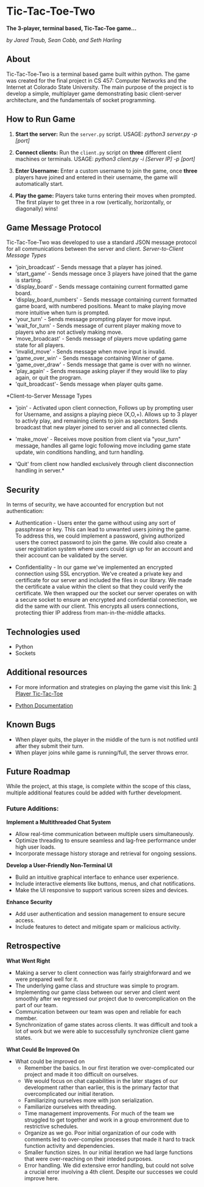 # Tic-Tac-Toe-Two

**The 3-player, terminal based, Tic-Tac-Toe game...**

_by Jared Traub, Sean Cobb, and Seth Harling_

## About

Tic-Tac-Toe-Two is a terminal based game built within python. The game was created for the final project in CS 457: Computer Networks and the Internet at Colorado State University. The main purpose of the project is to develop a simple, multiplayer game demonstrating basic client-server architecture, and the fundamentals of socket programming.

## How to Run Game

1.  **Start the server:** Run the `server.py` script. USAGE: _python3 server.py -p [port]_

2.  **Connect clients:** Run the `client.py` script on **three** different client machines or terminals. USAGE: _python3 client.py -i [Server IP] -p [port]_

3.  **Enter Username:** Enter a custom username to join the game, once **three** players have joined and entered in their username, the game will automatically start.

4.  **Play the game:** Players take turns entering their moves when prompted. The first player to get three in a row (vertically, horizontally, or diagonally) wins!

## Game Message Protocol

Tic-Tac-Toe-Two was developed to use a standard JSON message protocol for all communications between the server and client.
*Server-to-Client Message Types*
- 'join_broadcast' - Sends message that a player has joined.
- 'start_game' - Sends message once 3 players have joined that the game is starting.
- 'display_board' - Sends message containing current formatted game board.
- 'display_board_numbers' - Sends message containing current formatted game board, with numbered positions. Meant to make playing move more intuitive when turn is prompted.
- 'your_turn' - Sends message prompting player for move input.
- 'wait_for_turn' - Sends message of current player making move to players who are not actively making move.
- 'move_broadcast' - Sends message of players move updating game state for all players.
- 'invalid_move' - Sends message when move input is invalid.
- 'game_over_win' - Sends message containing Winner of game.
- 'game_over_draw' - Sends message that game is over with no winner.
- 'play_again' - Sends message asking player if they would like to play again, or quit the program.
- 'quit_broadcast'- Sends message when player quits game.

*Client-to-Server Message Types
- 'join' - Activated upon client connection, Follows up by prompting user for Username, and assigns a playing piece (X,O,+). Allows up to 3 player to activly play, and remaining clients to join as spectators. Sends broadcast that new player joined to server and all connected clients.
- 'make_move' - Receives move position from client via "your_turn" message, handles all game logic following move including game state update, win conditions handling, and turn handling.

- 'Quit' from client now handled exclusively through client disconnection handling in server.*

## Security

In terms of security, we have accounted for encryption but not authentication:

- Authentication - Users enter the game without using any sort of passphrase or key. This can lead to unwanted users joining the game. To address this, we could implement
  a password, giving authorized users the correct password to join the game. We could also create a user registration system where users could sign up for an account and their account can be validated by the server.

- Confidentiality - In our game we've implemented an encrypted connection using SSL encryption. We've created a private key and certificate for our server and included the files in our library. We made the certificate a value within the client so that they could verify the certificate. We then wrapped our the socket our server operates on with a secure socket to ensure an encrypted and confidential connection, we did the same with our client. This encrypts all users connections, protecting thier IP address from man-in-the-middle attacks.

## Technologies used

- Python
- Sockets

## Additional resources

- For more information and strategies on playing the game visit this link: [3 Player Tic-Tac-Toe](https://tictactoefree.com/tips/3-player-tic-tac-toe)

- [Python Documentation](https://docs.python.org/3/)
## Known Bugs
- When player quits, the player in the middle of the turn is not notified until after they submit their turn.
- When player joins while game is running/full, the server throws error.

## Future Roadmap

While the project, at this stage, is complete within the scope of this class, multiple additional features could be added with further development.
### Future Additions:
**Implement a Multithreaded Chat System**

- Allow real-time communication between multiple users simultaneously.
- Optimize threading to ensure seamless and lag-free performance under high user loads.
- Incorporate message history storage and retrieval for ongoing sessions.

**Develop a User-Friendly Non-Terminal UI**

- Build an intuitive graphical interface to enhance user experience.
- Include interactive elements like buttons, menus, and chat notifications.
- Make the UI responsive to support various screen sizes and devices.

**Enhance Security**
- Add user authentication and session management to ensure secure access.
- Include features to detect and mitigate spam or malicious activity.

## Retrospective
**What Went Right**

  - Making a server to client connection was fairly straighforward and we were prepared well for it.
  - The underlying game class and structure was simple to program.
  - Implementing our game class between our server and client went smoothly after we regressed our project due to overcomplication on the part of our team.
  - Communication between our team was open and reliable for each member.
  - Synchronization of game states across clients. It was difficult and took a lot of work but we were able to successfully synchronize client game states.

**What Could Be Improved On**

- What could be improved on
  - Remember the basics. In our first iteration we over-complicated our project and made it too difficult on ourselves.
  - We would focus on chat capabilities in the later stages of our development rather than earlier, this is the primary factor that overcomplicated our initial iteration.
  - Familiarizing ourselves more with json serialization.
  - Familiarize ourselves with threading.
  - Time management improvements. For much of the team we struggled to get together and work in a group environment due to restrictive schedules.
  - Organize as we go. Poor initial organization of our code with comments led to over-complex processes that made it hard to track function activity and dependencies.
  - Smaller function sizes. In our initial iteration we had large functions that were over-reaching on their inteded purposes.
  - Error handling. We did extensive error handling, but could not solve a crucial error involving a 4th client. Despite our successes we could improve here.
